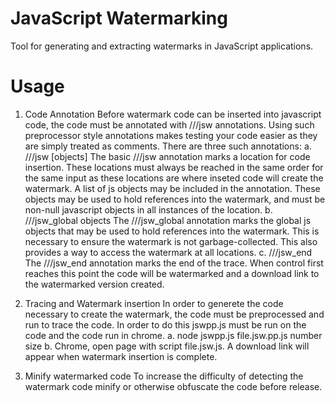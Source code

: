 
JavaScript Watermarking
=======================

Tool for generating and extracting watermarks in JavaScript
applications.


Usage
=======================

1. Code Annotation
Before watermark code can be inserted into javascript code,
the code must be annotated with ///jsw annotations.  Using 
such preprocessor style annotations makes testing your code
easier as they are simply treated as comments.
There are three such annotations:
	a. ///jsw [objects]
		The basic ///jsw annotation marks a location for code
		insertion.  These locations must always be reached in the
		same order for the same input as these locations are
		where inseted code will create the watermark.  A list of 
		js objects may be included in the annotation.  These 
		objects may be used to hold references into the 
		watermark, and must be non-null javascript objects in 
		all instances of the location.
	b. ///jsw_global objects
		The ///jsw_global annotation marks the global js objects
		that may be used to hold references into the watermark.
		This is necessary to ensure the watermark is not 
		garbage-collected.  This also provides a way to access
		the watermark at all locations.
	c. ///jsw_end
		The ///jsw_end annotation marks the end of the trace.
		When control first reaches this point the code will be
		watermarked and a download link to the watermarked 
		version created.

2. Tracing and Watermark insertion
In order to generete the code necessary to create the watermark,
the code must be preprocessed and run to trace the code.
In order to do this jswpp.js must be run on the code and the code
run in chrome.
	a. node jswpp.js file.jsw.pp.js number size
	b. Chrome, open page with script file.jsw.js.
		A download link will appear when watermark insertion is complete.

3. Minify watermarked code
To increase the difficulty of detecting the watermark code
minify or otherwise obfuscate the code before release.
